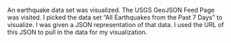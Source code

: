 An earthquake data set was visualized. The USGS GeoJSON Feed Page was visited. I picked the data set “All Earthquakes from the Past 7 Days” to visualize. I was given a JSON representation of that data. I used the URL of this JSON to pull in the data for my visualization. 
